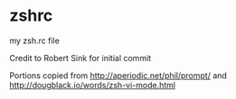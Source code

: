 # zshrc
my zsh.rc file

Credit to Robert Sink for initial commit

Portions copied from 
http://aperiodic.net/phil/prompt/
and
http://dougblack.io/words/zsh-vi-mode.html
